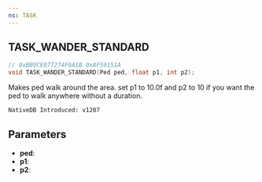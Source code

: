 ```yaml
---
ns: TASK
---
```

## TASK_WANDER_STANDARD

```c
// 0xBB9CE077274F6A1B 0xAF59151A
void TASK_WANDER_STANDARD(Ped ped, float p1, int p2);
```

Makes ped walk around the area.
set p1 to 10.0f and p2 to 10 if you want the ped to walk anywhere without a duration.

```
NativeDB Introduced: v1207
```

## Parameters
* **ped**:
* **p1**:
* **p2**:
